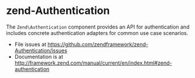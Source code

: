 # zend-Authentication

The `Zend\Authentication` component provides an API for authentication and includes
concrete authentication adapters for common use case scenarios.


- File issues at https://github.com/zendframework/zend-Authentication/issues
- Documentation is at http://framework.zend.com/manual/current/en/index.html#zend-authentication
